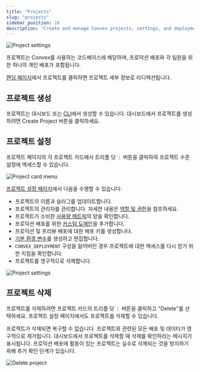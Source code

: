 ```yaml
---
title: "Projects"
slug: "projects"
sidebar_position: 10
description: "Create and manage Convex projects, settings, and deployments"
---
```


![Project settings](/screenshots/projects.png)

프로젝트는 Convex를 사용하는 코드베이스에 해당하며, 프로덕션 배포와 각 팀원을 위한 하나의 개인 배포가 포함됩니다.

[랜딩 페이지](https://dashboard.convex.dev)에서 프로젝트를 클릭하면 프로젝트 세부 정보로 리디렉션됩니다.

## 프로젝트 생성

프로젝트는 대시보드 또는 [CLI](/cli.md#create-a-new-project)에서 생성할 수 있습니다. 대시보드에서 프로젝트를 생성하려면 Create Project 버튼을 클릭하세요.

## 프로젝트 설정

프로젝트 페이지의 각 프로젝트 카드에서 트리플 닷 `⋮` 버튼을 클릭하여 프로젝트 수준 설정에 액세스할 수 있습니다.

![Project card menu](/screenshots/project_menu.png)

[프로젝트 설정 페이지](https://dashboard.convex.dev/project/settings)에서 다음을 수행할 수 있습니다:

- 프로젝트의 이름과 슬러그를 업데이트합니다.
- 프로젝트의 관리자를 관리합니다. 자세한 내용은 [역할 및 권한](/dashboard/teams.md#roles-and-permissions)을 참조하세요.
- 프로젝트가 소비한 [사용량 메트릭](/dashboard/teams.md#usage)의 양을 확인합니다.
- 프로덕션 배포를 위한 [커스텀 도메인](/production/hosting/custom.mdx#custom-domains)을 추가합니다.
- 프로덕션 및 프리뷰 배포에 대한 배포 키를 생성합니다.
- [기본 환경 변수](/production/environment-variables.mdx#project-environment-variable-defaults)를 생성하고 편집합니다.
- `CONVEX_DEPLOYMENT` 구성을 잃어버린 경우 프로젝트에 대한 액세스를 다시 얻기 위한 지침을 확인합니다.
- 프로젝트를 영구적으로 삭제합니다.

![Project settings](/screenshots/project_settings.png)

## 프로젝트 삭제

프로젝트를 삭제하려면 프로젝트 카드의 트리플 닷 `⋮` 버튼을 클릭하고 "Delete"를 선택하세요. 프로젝트 설정 페이지에서도 프로젝트를 삭제할 수 있습니다.

프로젝트가 삭제되면 복구할 수 없습니다. 프로젝트와 관련된 모든 배포 및 데이터가 영구적으로 제거됩니다. 대시보드에서 프로젝트를 삭제할 때 삭제를 확인하라는 메시지가 표시됩니다. 프로덕션 배포에 활동이 있는 프로젝트는 실수로 삭제되는 것을 방지하기 위해 추가 확인 단계가 있습니다.

![Delete project](/screenshots/project_delete.png)

